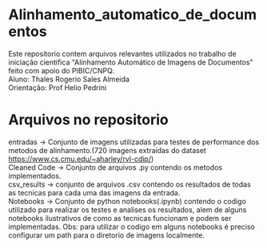 # Alinhamento_automatico_de_documentos
Este repositorio contem arquivos relevantes utilizados no trabalho de iniciação cientifica "Alinhamento Automático de Imagens de Documentos" feito com apoio do PIBIC/CNPQ.<br/>
Aluno: Thales Rogerio Sales Almeida<br/>
Orientação: Prof Helio Pedrini<br/>

# Arquivos no repositorio

entradas -> Conjunto de imagens utilizadas para testes de performance dos metodos de alinhamento.(720 imagens extraidas do dataset https://www.cs.cmu.edu/~aharley/rvl-cdip/)<br/>
Cleaned Code -> Conjunto de arquivos .py contendo os metodos implementados.<br/>
csv_results -> conjunto de arquivos .csv contendo os resultados de todas as tecnicas para cada uma das imagens da entrada.<br/>
Notebooks -> Conjunto de python notebooks(.ipynb) contendo o codigo utilizado para realizar os testes e analises os resultados, alem de alguns notebooks ilustrativos de como as tecnicas funcionam e podem ser implementadas. Obs: para utilizar o codigo em alguns notebooks é preciso configurar um path para o diretorio de imagens localmente.<br/>




